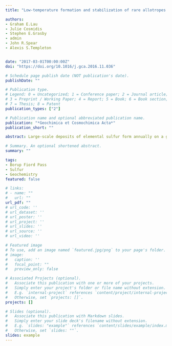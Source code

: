 ```yaml
---
title: "Low-temperature formation and stabilization of rare allotropes of cyclooctasulfur (β-S8 and γ-S8) in the presence of organic carbon at a sulfur-rich glacial site in the Canadian High Arctic"

authors:
- Graham E.Lau
- Julie Cosmidis
- Stephen E.Grasby
- admin
- John R.Spear
- Alexis S.Templeton


date: "2017-03-01T00:00:00Z"
doi: "https://doi.org/10.1016/j.gca.2016.11.036"

# Schedule page publish date (NOT publication's date).
publishDate: ""

# Publication type.
# Legend: 0 = Uncategorized; 1 = Conference paper; 2 = Journal article;
# 3 = Preprint / Working Paper; 4 = Report; 5 = Book; 6 = Book section;
# 7 = Thesis; 8 = Patent
publication_types: ["2"]

# Publication name and optional abbreviated publication name.
publication: "*Geochimica et Cosmochimica Acta*"
publication_short: ""

abstract: Large-scale deposits of elemental sulfur form annually on a glacier’s surface at Borup Fiord Pass in the Canadian High Arctic. However, the mechanisms of mineralization and stabilization of elemental sulfur at this site are currently unknown. Here we show that X-ray diffraction (XRD) data for fresh sulfur precipitates collected from the surface of a melt pool over sulfide-rich ice reveal the presence of three sulfur allotropes, α-S8, β-S8, and γ-S8 (the three solid forms of cyclooctasulfur (S8)). The detection of the β-S8 allotrope of elemental sulfur is notable, since β-S8 typically only forms in high temperature environments (>96 °C). The γ-S8 allotrope is also rare in natural settings and has previously been implicated as a signature of microbial sulfur cycling. Using combustion and infrared spectroscopy approaches, organic carbon is also detected within the sample bearing the three allotropes of elemental sulfur. Electron microscopy and scanning transmission X-ray microscopy (STXM) at the C K-edge show that the sulfur precipitates are intimately associated with the organic carbon at the submicron scale. The occurrence of β-S8 and γ-S8 in this low-temperature setting indicates that there are unknown pathways for the formation and stabilization of these rare allotropes of elemental sulfur. In particular, we infer that the occurrence of these allotropes is related to their association with organic carbon. The formation of carbon-associated sulfur globules may not be a direct by-product of microbial activity; however, a potential role of direct or indirect microbial mediation in the formation and stabilization of β-S8 and γ-S8 remains to be assessed.

# Summary. An optional shortened abstract.
summary: ""

tags:
- Borup Fiord Pass
- Sulfur
- Geochemistry
featured: false

# links:
# - name: ""
#   url: ""
url_pdf: ""
# url_code: ''
# url_dataset: ''
# url_poster: ''
# url_project: ''
# url_slides: ''
# url_source: ''
# url_video: ''

# Featured image
# To use, add an image named `featured.jpg/png` to your page's folder. 
# image:
#   caption: ''
#   focal_point: ""
#   preview_only: false

# Associated Projects (optional).
#   Associate this publication with one or more of your projects.
#   Simply enter your project's folder or file name without extension.
#   E.g. `internal-project` references `content/project/internal-project/index.md`.
#   Otherwise, set `projects: []`.
projects: []

# Slides (optional).
#   Associate this publication with Markdown slides.
#   Simply enter your slide deck's filename without extension.
#   E.g. `slides: "example"` references `content/slides/example/index.md`.
#   Otherwise, set `slides: ""`.
slides: example
---
```


<!--- {{% alert note %}}
Click the *Cite* button above to demo the feature to enable visitors to import publication metadata into their reference management software.
{{% /alert %}}

{{% alert note %}}
Click the *Slides* button above to demo Academic's Markdown slides feature.
{{% /alert %}}

Supplementary notes can be added here, including [code and math](https://sourcethemes.com/academic/docs/writing-markdown-latex/). --->
